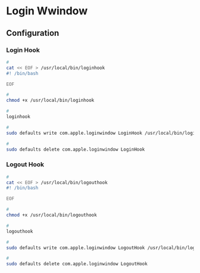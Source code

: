 # Login Wwindow

## Configuration

### Login Hook

```sh
#
cat << EOF > /usr/local/bin/loginhook
#! /bin/bash

EOF

#
chmod +x /usr/local/bin/loginhook

#
loginhook

#
sudo defaults write com.apple.loginwindow LoginHook /usr/local/bin/loginhook

#
sudo defaults delete com.apple.loginwindow LoginHook
```

### Logout Hook

```sh
#
cat << EOF > /usr/local/bin/logouthook
#! /bin/bash

EOF

#
chmod +x /usr/local/bin/logouthook

#
logouthook

#
sudo defaults write com.apple.loginwindow LogoutHook /usr/local/bin/logouthook

#
sudo defaults delete com.apple.loginwindow LogoutHook
```

